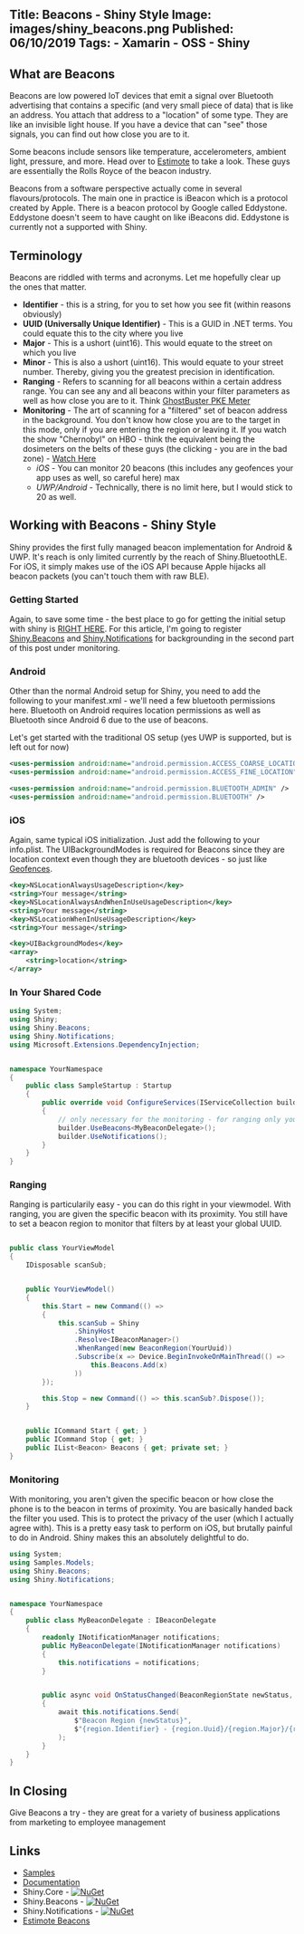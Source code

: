 Title: Beacons - Shiny Style
Image: images/shiny_beacons.png
Published: 06/10/2019
Tags:
    - Xamarin
    - OSS
    - Shiny
---

## What are Beacons
Beacons are low powered IoT devices that emit a signal over Bluetooth advertising that contains a specific (and very small piece of data) that is like an address.  You attach that address to a "location" of some type.  They are like an invisible light house.  If you have a device that can "see" those signals, you can find out how close you are to it.  

Some beacons include sensors like temperature, accelerometers, ambient light, pressure, and more.  Head over to [Estimote](https://estimote.com/products/) to take a look.  These guys are essentially the Rolls Royce of the beacon industry.

Beacons from a software perspective actually come in several flavours/protocols.  The main one in practice is iBeacon which is a protocol created by Apple.  There is a beacon protocol by Google called Eddystone. Eddystone doesn't seem to have caught on like iBeacons did.  Eddystone is currently not a supported with Shiny.

## Terminology
Beacons are riddled with terms and acronyms.  Let me hopefully clear up the ones that matter.

* **Identifier** - this is a string, for you to set how you see fit (within reasons obviously)
* **UUID (Universally Unique Identifier)** - This is a GUID in .NET terms.  You could equate this to the city where you live
* **Major** - This is a ushort (uint16).  This would equate to the street on which you live
* **Minor** - This is also a ushort (uint16).  This would equate to your street number.  Thereby, giving you the greatest precision in identification.
* **Ranging** - Refers to scanning for all beacons within a certain address range.  You can see any and all beacons within your filter parameters as well as how close you are to it.  Think [GhostBuster PKE Meter](https://ghostbusters.fandom.com/wiki/P.K.E._Meter)
* **Monitoring** - The art of scanning for a "filtered" set of beacon address in the background.  You don't know how close you are to the target in this mode, only if you are entering the region or leaving it.  If you watch the show "Chernobyl" on HBO - think the equivalent being the dosimeters on the belts of these guys (the clicking - you are in the bad zone) - [Watch Here](https://www.youtube.com/watch?v=uXafEIdkx6c)
    * _iOS_ - You can monitor 20 beacons (this includes any geofences your app uses as well, so careful here) max
    * _UWP/Android_ - Technically, there is no limit here, but I would stick to 20 as well.
    

## Working with Beacons - Shiny Style

Shiny provides the first fully managed beacon implementation for Android & UWP.  It's reach is only limited currently by the reach of Shiny.BluetoothLE.  For iOS, it simply makes use of the iOS API because Apple hijacks all beacon packets (you can't touch them with raw BLE).  

### Getting Started

Again, to save some time - the best place to go for getting the initial setup with shiny is [RIGHT HERE](introducingshiny).  For this article, I'm going to register [Shiny.Beacons](https://www.nuget.org/packages/Shiny.Beacons/) and [Shiny.Notifications](https://www.nuget.org/packages/Shiny.Notifications/) for backgrounding in the second part of this post under monitoring.

### Android
Other than the normal Android setup for Shiny, you need to add the following to your manifest.xml - we'll need a few bluetooth permissions here.  Bluetooth on Android requires location permissions as well as Bluetooth since Android 6 due to the use of beacons.

Let's get started with the traditional OS setup (yes UWP is supported, but is left out for now)

```xml
<uses-permission android:name="android.permission.ACCESS_COARSE_LOCATION" />
<uses-permission android:name="android.permission.ACCESS_FINE_LOCATION" />

<uses-permission android:name="android.permission.BLUETOOTH_ADMIN" />
<uses-permission android:name="android.permission.BLUETOOTH" />
```

### iOS
Again, same typical iOS initialization.  Just add the following to your info.plist.  The UIBackgroundModes is required for Beacons since they are location context even though they are bluetooth devices - so just like [Geofences](shiny-geofencing).

```xml
<key>NSLocationAlwaysUsageDescription</key>
<string>Your message</string>
<key>NSLocationAlwaysAndWhenInUseUsageDescription</key>
<string>Your message</string>
<key>NSLocationWhenInUseUsageDescription</key>
<string>Your message</string>

<key>UIBackgroundModes</key>
<array>
    <string>location</string>
</array>
```

### In Your Shared Code

```csharp
using System;
using Shiny;
using Shiny.Beacons;
using Shiny.Notifications;
using Microsoft.Extensions.DependencyInjection;


namespace YourNamespace
{
    public class SampleStartup : Startup
    {
        public override void ConfigureServices(IServiceCollection builder)
        {
            // only necessary for the monitoring - for ranging only you can use UseBeacons()
            builder.UseBeacons<MyBeaconDelegate>();
            builder.UseNotifications();
        }
    }
}
```



### Ranging

Ranging is particularily easy - you can do this right in your viewmodel.  With ranging, you are given the specific beacon with its proximity.  You still have to set a beacon region to monitor that filters by at least your global UUID.  

```csharp

public class YourViewModel
{
    IDisposable scanSub;


    public YourViewModel()
    {
        this.Start = new Command(() =>
        {
            this.scanSub = Shiny
                .ShinyHost
                .Resolve<IBeaconManager>()
                .WhenRanged(new BeaconRegion(YourUuid))
                .Subscribe(x => Device.BeginInvokeOnMainThread(() =>                
                    this.Beacons.Add(x)
                ))
        });

        this.Stop = new Command(() => this.scanSub?.Dispose());
    }


    public ICommand Start { get; }
    public ICommand Stop { get; }
    public IList<Beacon> Beacons { get; private set; }
}

```


### Monitoring
With monitoring, you aren't given the specific beacon or how close the phone is to the beacon in terms of proximity.  You are basically handed back the filter you used.  This is to protect the privacy of the user (which I actually agree with).  This is a pretty easy task to perform on iOS, but brutally painful to do in Android.  Shiny makes this an absolutely delightful to do.

```csharp
using System;
using Samples.Models;
using Shiny.Beacons;
using Shiny.Notifications;


namespace YourNamespace
{
    public class MyBeaconDelegate : IBeaconDelegate
    {
        readonly INotificationManager notifications;
        public MyBeaconDelegate(INotificationManager notifications) 
        {
            this.notifications = notifications;
        }


        public async void OnStatusChanged(BeaconRegionState newStatus, BeaconRegion region)
        {
            await this.notifications.Send(
                $"Beacon Region {newStatus}",
                $"{region.Identifier} - {region.Uuid}/{region.Major}/{region.Minor}"
            );
        }
    }
}
```

## In Closing
Give Beacons a try - they are great for a variety of business applications from marketing to employee management

## Links
* [Samples](https://github.com/shinyorg/shinysamples/tree/master/Samples/Beacons)
* [Documentation](https://shinylib.net)
* Shiny.Core - [![NuGet](https://img.shields.io/nuget/v/Shiny.Core.svg?maxAge=2592000)](https://www.nuget.org/packages/Shiny.Core/)
* Shiny.Beacons - [![NuGet](https://img.shields.io/nuget/v/Shiny.Beacons.svg?maxAge=2592000)](https://www.nuget.org/packages/Shiny.Beacons/)
* Shiny.Notifications - [![NuGet](https://img.shields.io/nuget/v/Shiny.Notifications.svg?maxAge=2592000)](https://www.nuget.org/packages/Shiny.Notifications/)
* [Estimote Beacons](https://estimote.com/products/)
